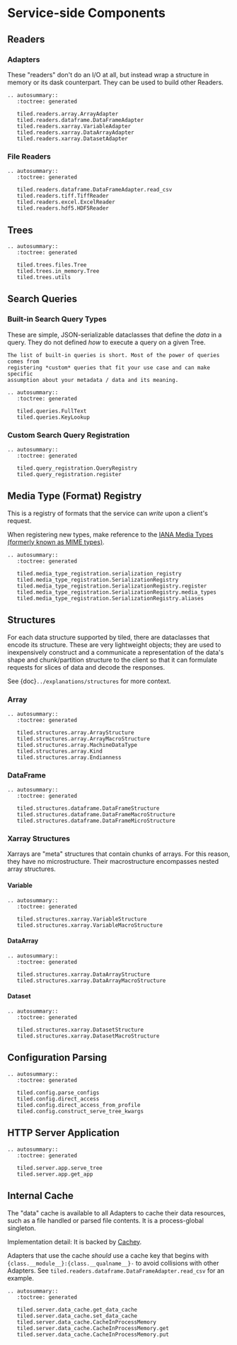 # Service-side Components

## Readers

### Adapters

These "readers" don't do an I/O at all, but instead wrap a structure in memory
or its dask counterpart. They can be used to build other Readers.

```{eval-rst}
.. autosummary::
   :toctree: generated

   tiled.readers.array.ArrayAdapter
   tiled.readers.dataframe.DataFrameAdapter
   tiled.readers.xarray.VariableAdapter
   tiled.readers.xarray.DataArrayAdapter
   tiled.readers.xarray.DatasetAdapter
```

### File Readers

```{eval-rst}
.. autosummary::
   :toctree: generated

   tiled.readers.dataframe.DataFrameAdapter.read_csv
   tiled.readers.tiff.TiffReader
   tiled.readers.excel.ExcelReader
   tiled.readers.hdf5.HDF5Reader
```

## Trees

```{eval-rst}
.. autosummary::
   :toctree: generated

   tiled.trees.files.Tree
   tiled.trees.in_memory.Tree
   tiled.trees.utils
```

## Search Queries

### Built-in Search Query Types

These are simple, JSON-serializable dataclasses that define the *data*
in a query. They do not defined *how* to execute a query on a given Tree.

```{note}
The list of built-in queries is short. Most of the power of queries comes from
registering *custom* queries that fit your use case and can make specific
assumption about your metadata / data and its meaning.
```

```{eval-rst}
.. autosummary::
   :toctree: generated

   tiled.queries.FullText
   tiled.queries.KeyLookup
```

### Custom Search Query Registration

```{eval-rst}
.. autosummary::
   :toctree: generated

   tiled.query_registration.QueryRegistry
   tiled.query_registration.register
```

## Media Type (Format) Registry

This is a registry of formats that the service can *write* upon a client's request.

When registering new types, make reference to the
[IANA Media Types (formerly known as MIME types)](https://www.iana.org/assignments/media-types/media-types.xhtml).

```{eval-rst}
.. autosummary::
   :toctree: generated

   tiled.media_type_registration.serialization_registry
   tiled.media_type_registration.SerializationRegistry
   tiled.media_type_registration.SerializationRegistry.register
   tiled.media_type_registration.SerializationRegistry.media_types
   tiled.media_type_registration.SerializationRegistry.aliases
```

## Structures

For each data structure supported by tiled, there are dataclasses that encode
its structure.  These are very lightweight objects; they are used to
inexpensively construct and a communicate a representation of the data's
shape and chunk/partition structure to the client so that it can formulate
requests for slices of data and decode the responses.

See {doc}`../explanations/structures` for more context.

### Array

```{eval-rst}
.. autosummary::
   :toctree: generated

   tiled.structures.array.ArrayStructure
   tiled.structures.array.ArrayMacroStructure
   tiled.structures.array.MachineDataType
   tiled.structures.array.Kind
   tiled.structures.array.Endianness
```

### DataFrame

```{eval-rst}
.. autosummary::
   :toctree: generated

   tiled.structures.dataframe.DataFrameStructure
   tiled.structures.dataframe.DataFrameMacroStructure
   tiled.structures.dataframe.DataFrameMicroStructure
```

### Xarray Structures

Xarrays are "meta" structures that contain chunks of arrays. For this reason,
they have no microstructure. Their macrostructure encompasses nested array
structures.

#### Variable

```{eval-rst}
.. autosummary::
   :toctree: generated

   tiled.structures.xarray.VariableStructure
   tiled.structures.xarray.VariableMacroStructure
```

#### DataArray

```{eval-rst}
.. autosummary::
   :toctree: generated

   tiled.structures.xarray.DataArrayStructure
   tiled.structures.xarray.DataArrayMacroStructure
```

#### Dataset

```{eval-rst}
.. autosummary::
   :toctree: generated

   tiled.structures.xarray.DatasetStructure
   tiled.structures.xarray.DatasetMacroStructure
```

## Configuration Parsing

```{eval-rst}
.. autosummary::
   :toctree: generated

   tiled.config.parse_configs
   tiled.config.direct_access
   tiled.config.direct_access_from_profile
   tiled.config.construct_serve_tree_kwargs
```
## HTTP Server Application

```{eval-rst}
.. autosummary::
   :toctree: generated

   tiled.server.app.serve_tree
   tiled.server.app.get_app
```

## Internal Cache

The "data" cache is available to all Adapters to cache their data
resources, such as a file handled or parsed file contents. It is a process-global singleton.

Implementation detail: It is backed by [Cachey](https://github.com/dask/cachey).

Adapters that use the cache _should_ use a cache key that begins with
`{class.__module__}:{class.__qualname__}-` to avoid collisions with other
Adapters. See `tiled.readers.dataframe.DataFrameAdapter.read_csv` for an
example.

```{eval-rst}
.. autosummary::
   :toctree: generated

   tiled.server.data_cache.get_data_cache
   tiled.server.data_cache.set_data_cache
   tiled.server.data_cache.CacheInProcessMemory
   tiled.server.data_cache.CacheInProcessMemory.get
   tiled.server.data_cache.CacheInProcessMemory.put
```